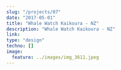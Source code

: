 ```yaml
---
slug: "/projects/07"
date: "2017-05-01"
title: "Whale Watch Kaikoura - NZ"
description: "Whale Watch Kaikoura - NZ"
link:
type: "design"
techno: []
image:
  feature: ../images/img_3611.jpeg
---
```

